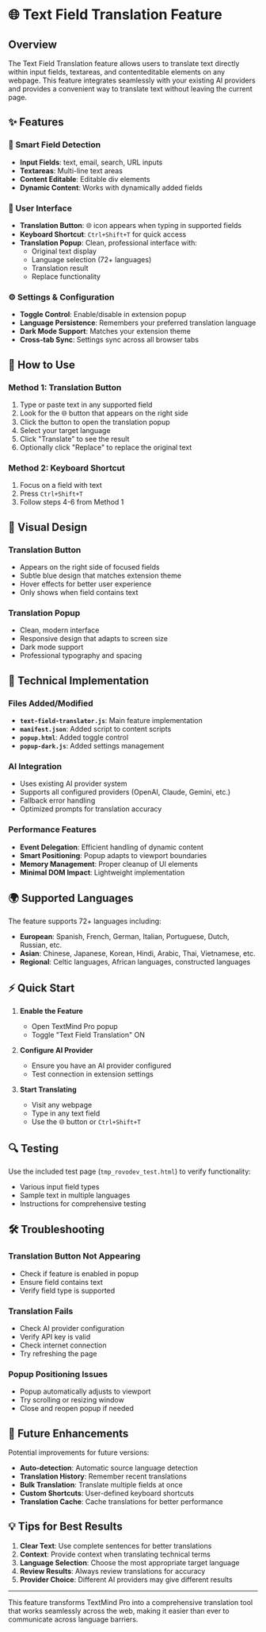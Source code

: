 # 🌐 Text Field Translation Feature

## Overview
The Text Field Translation feature allows users to translate text directly within input fields, textareas, and contenteditable elements on any webpage. This feature integrates seamlessly with your existing AI providers and provides a convenient way to translate text without leaving the current page.

## ✨ Features

### 🎯 Smart Field Detection
- **Input Fields**: text, email, search, URL inputs
- **Textareas**: Multi-line text areas
- **Content Editable**: Editable div elements
- **Dynamic Content**: Works with dynamically added fields

### 🔧 User Interface
- **Translation Button**: 🌐 icon appears when typing in supported fields
- **Keyboard Shortcut**: `Ctrl+Shift+T` for quick access
- **Translation Popup**: Clean, professional interface with:
  - Original text display
  - Language selection (72+ languages)
  - Translation result
  - Replace functionality

### ⚙️ Settings & Configuration
- **Toggle Control**: Enable/disable in extension popup
- **Language Persistence**: Remembers your preferred translation language
- **Dark Mode Support**: Matches your extension theme
- **Cross-tab Sync**: Settings sync across all browser tabs

## 🚀 How to Use

### Method 1: Translation Button
1. Type or paste text in any supported field
2. Look for the 🌐 button that appears on the right side
3. Click the button to open the translation popup
4. Select your target language
5. Click "Translate" to see the result
6. Optionally click "Replace" to replace the original text

### Method 2: Keyboard Shortcut
1. Focus on a field with text
2. Press `Ctrl+Shift+T`
3. Follow steps 4-6 from Method 1

## 🎨 Visual Design

### Translation Button
- Appears on the right side of focused fields
- Subtle blue design that matches extension theme
- Hover effects for better user experience
- Only shows when field contains text

### Translation Popup
- Clean, modern interface
- Responsive design that adapts to screen size
- Dark mode support
- Professional typography and spacing

## 🔧 Technical Implementation

### Files Added/Modified
- **`text-field-translator.js`**: Main feature implementation
- **`manifest.json`**: Added script to content scripts
- **`popup.html`**: Added toggle control
- **`popup-dark.js`**: Added settings management

### AI Integration
- Uses existing AI provider system
- Supports all configured providers (OpenAI, Claude, Gemini, etc.)
- Fallback error handling
- Optimized prompts for translation accuracy

### Performance Features
- **Event Delegation**: Efficient handling of dynamic content
- **Smart Positioning**: Popup adapts to viewport boundaries
- **Memory Management**: Proper cleanup of UI elements
- **Minimal DOM Impact**: Lightweight implementation

## 🌍 Supported Languages

The feature supports 72+ languages including:
- **European**: Spanish, French, German, Italian, Portuguese, Dutch, Russian, etc.
- **Asian**: Chinese, Japanese, Korean, Hindi, Arabic, Thai, Vietnamese, etc.
- **Regional**: Celtic languages, African languages, constructed languages

## ⚡ Quick Start

1. **Enable the Feature**
   - Open TextMind Pro popup
   - Toggle "Text Field Translation" ON

2. **Configure AI Provider**
   - Ensure you have an AI provider configured
   - Test connection in extension settings

3. **Start Translating**
   - Visit any webpage
   - Type in any text field
   - Use the 🌐 button or `Ctrl+Shift+T`

## 🔍 Testing

Use the included test page (`tmp_rovodev_test.html`) to verify functionality:
- Various input field types
- Sample text in multiple languages
- Instructions for comprehensive testing

## 🛠️ Troubleshooting

### Translation Button Not Appearing
- Check if feature is enabled in popup
- Ensure field contains text
- Verify field type is supported

### Translation Fails
- Check AI provider configuration
- Verify API key is valid
- Check internet connection
- Try refreshing the page

### Popup Positioning Issues
- Popup automatically adjusts to viewport
- Try scrolling or resizing window
- Close and reopen popup if needed

## 🔮 Future Enhancements

Potential improvements for future versions:
- **Auto-detection**: Automatic source language detection
- **Translation History**: Remember recent translations
- **Bulk Translation**: Translate multiple fields at once
- **Custom Shortcuts**: User-defined keyboard shortcuts
- **Translation Cache**: Cache translations for better performance

## 💡 Tips for Best Results

1. **Clear Text**: Use complete sentences for better translations
2. **Context**: Provide context when translating technical terms
3. **Language Selection**: Choose the most appropriate target language
4. **Review Results**: Always review translations for accuracy
5. **Provider Choice**: Different AI providers may give different results

---

This feature transforms TextMind Pro into a comprehensive translation tool that works seamlessly across the web, making it easier than ever to communicate across language barriers.